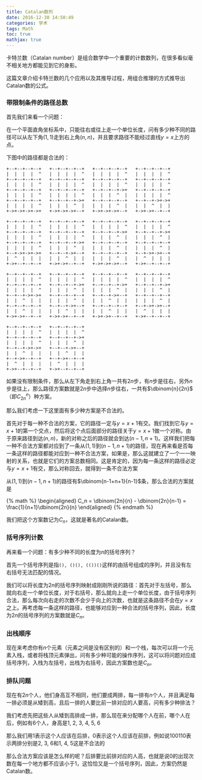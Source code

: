 ```yaml
---
title: Catalan数列
date: 2016-12-30 14:50:49
categories: 学术
tags: Math
toc: true
mathjax: true
---
```


卡特兰数（Catalan number）是组合数学中一个重要的计数数列，在很多看似毫不相关地方都能见到它的身影。

这篇文章介绍卡特兰数的几个应用以及其推导过程，用组合推理的方式推导出Catalan数的公式。

### 带限制条件的路径总数

首先我们来看一个问题：

在一个平面直角坐标系中，只能往右或往上走一个单位长度，问有多少种不同的路径可以从左下角$(1,1)$走到右上角$(n,n)$，并且要求路径不能经过直线$y = x$上方的点。

下图中的路径都是合法的：

```
+--+--+--+--+   +--+--+--+--+   +--+--+--+--+   +--+--+--+--+
|  |  |  |  ^   |  |  |  |  ^   |  |  |  |  ^   |  |  |  |  ^
+--+--+--+--+   +--+--+--+--+   +--+--+--+--+   +--+--+--+--+
|  |  |  |  ^   |  |  |  |  ^   |  |  |  |  ^   |  |  |  |  ^
+--+--+--+--+   +--+--+--+--+   +--+--+--+->+   +--+--+--+--+
|  |  |  |  ^   |  |  |  |  ^   |  |  |  ^  |   |  |  |  |  ^
+--+--+--+--+   +--+--+--+->+   +--+--+--+--+   +--+--+->+->+
|  |  |  |  ^   |  |  |  ^  |   |  |  |  ^  |   |  |  ^  |  |
+->+->+->+->+   +->+->+->+--+   +->+->+->+--+   +->+->+--+--+

+--+--+--+--+   +--+--+--+--+   +--+--+--+--+   +--+--+--+--+
|  |  |  |  ^   |  |  |  |  ^   |  |  |  |  ^   |  |  |  |  ^
+--+--+--+--+   +--+--+--+--+   +--+--+--+->+   +--+--+--+->+
|  |  |  |  ^   |  |  |  |  ^   |  |  |  ^  |   |  |  |  ^  |
+--+--+--+--+   +--+--+--+->+   +--+--+--+--+   +--+--+--+--+
|  |  |  |  ^   |  |  |  ^  |   |  |  |  ^  |   |  |  |  ^  |
+--+->+->+->+   +--+--+->+--+   +--+--+--+--+   +--+->+->+--+
|  ^  |  |  |   |  |  ^  |  |   |  |  |  ^  |   |  ^  |  |  |
+->+--+--+--+   +->+->+--+--+   +->+->+->+--+   +->+--+--+--+

+--+--+--+--+   +--+--+--+--+   +--+--+--+--+   +--+--+--+--+
|  |  |  |  ^   |  |  |  |  ^   |  |  |  |  ^   |  |  |  |  ^
+--+--+--+--+   +--+--+--+->+   +--+--+--+->+   +--+--+--+->+
|  |  |  |  ^   |  |  |  ^  |   |  |  |  ^  |   |  |  |  ^  |
+--+--+->+->+   +--+--+--+--+   +--+--+->+--+   +--+--+--+--+
|  |  ^  |  |   |  |  |  ^  |   |  |  ^  |  |   |  |  |  ^  |
+--+--+--+--+   +--+--+->+--+   +--+--+--+--+   +--+->+->+--+
|  |  ^  |  |   |  |  ^  |  |   |  |  ^  |  |   |  ^  |  |  |
+->+->+--+--+   +->+->+--+--+   +->+->+--+--+   +->+--+--+--+

+--+--+--+--+   +--+--+--+--+
|  |  |  |  ^   |  |  |  |  ^
+--+--+--+--+   +--+--+--+->+
|  |  |  |  ^   |  |  |  ^  |
+--+--+->+->+   +--+--+->+--+
|  |  ^  |  |   |  |  ^  |  |
+--+->+--+--+   +--+->+--+--+
|  ^  |  |  |   |  ^  |  |  |
+->+--+--+--+   +->+--+--+--+
```

如果没有限制条件，那么从左下角走到右上角一共有$2n$步，有$n$步是往右，另外$n$步是往上，那么路径方案数就是$2n$步中选择$n$步往右，一共有$\dbinom{n}{2n}$（即$C_{2n}^n$）种方案。

那么我们考虑一下这里面有多少种方案是不合法的。

首先对于每一种不合法的方案，它的路径一定与$y=x+1$有交。我们找到它与$y=x+1$的第一个交点，然后将这个点后面部分的路径关于$y=x+1$做一个对称。由于原来路径到达$(n,n)$，新的对称之后的路径就会到达$(n−1,n+1)$。这样我们把每一种不合法方案都对应到了一条从$(1,1)$到$(n−1,n+1)$的路径，现在再来看是否每一条这样的路径都能对应到一种不合法方案，如果是，那么这就建立了一个一一映射的关系，也就是它们的方案总数相同。这是肯定的，因为每一条这样的路径必定与$y=x+1$有交，那么对称回去，就得到一条不合法方案

从$(1,1)$到$(n−1,n+1)$的路径有$\dbinom{n-1+n+1}{n-1}$条，那么合法的方案就是

{% math %}
\begin{aligned}
C_n = \dbinom{2n}{n} - \dbinom{2n}{n-1} = \frac{1}{n+1}\dbinom{2n}{n}
\end{aligned}
{% endmath %}

我们把这个方案数记为$C_n$，这就是著名的Catalan数。

### 括号序列计数

再来看一个问题：有多少种不同的长度为$n$的括号序列？

首先一个括号序列是指`(), ()(), (())()`这样的由括号组成的序列，并且没有左右括号无法匹配的情况。

我们可以将长度为$2n$的括号序列映射成刚刚所说的路径：首先对于左括号，那么就向右走一个单位长度，对于右括号，那么就向上走一个单位长度，由于括号序列合法，那么每次向右走的次数不会少于向上的次数，也就是这条路径不会在$y=x$之上。再考虑每一条这样的路径，也能够对应到一种合法的括号序列，因此，长度为$2n$的括号序列的方案数就是$C_n$。

### 出栈顺序

现在来考虑你有$n$个元素（元素之间是没有区别的）和一个栈，每次可以将一个元素入栈，或者将栈顶元素弹出，问有多少种可能的操作序列，这可以将问题对应成括号序列，入栈为左括号，出栈为右括号，因此方案数也是$C_n$。

### 排队问题

现在有$2n$个人，他们身高互不相同，他们要成两排，每一排有$n$个人，并且满足每一排必须是从矮到高，且后一排的人要比前一排对应的人要高，问有多少种排法？

我们考虑先把这些人从矮到高排成一排，那么现在来分配哪个人在前，哪个人在后，例如有6个人，身高是1, 2, 3, 4, 5, 6

那么我们用1表示这个人应该在后排，0表示这个人应该在前排，例如说100110表示两排分别是2, 3, 6和1, 4, 5这是不合法的

那么合法方案应该是怎么样的呢？后排要比前排对应的人高，也就是说0的出现次数在每一个地方都不应该小于1，这恰恰又是一个括号序列，因此，方案仍然是Catalan数。
